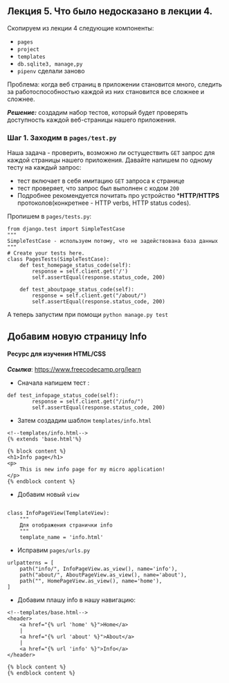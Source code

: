 ## Лекция 5. Что было недосказано в лекции 4.
Скопируем из лекции 4 следующие компоненты:
* ```pages```
* ```project```
* ```templates```
* ```db.sqlite3, manage,py```
* ```pipenv``` сделали заново

Проблема: когда веб страниц в приложении становится много, следить за работоспособностью каждой из них становится все сложнее и сложнее.

***Решение:*** создадим набор тестов, который будет проверять доступность каждой веб-страницы нашего приложения.

### Шаг 1. Заходим в ```pages/test.py```
Наша задача - проверить, возможно ли остуществить ```GET``` запрос для каждой страницы нашего приложения. Давайте напишем по одному тесту на каждый запрос:
* тест включает в себя имитацию ```GET``` запроса к странице
* тест проверяет, что запрос был выполнен с кодом ```200```
* Подробнее рекомендуется почитать про устройство ***HTTP/HTTPS** протоколов(конкретнее - HTTP verbs, HTTP status codes).

Пропишем в ```pages/tests.py```:
```
from django.test import SimpleTestCase
"""
SimpleTestCase - используем потому, что не задействована база данных
"""
# Create your tests here.
class PagesTests(SimpleTestCase):
    def test_homepage_status_code(self):
        response = self.client.get('/') 
        self.assertEqual(response.status_code, 200)

    def test_aboutpage_status_code(self):
        response = self.client.get("/about/")
        self.assertEqual(response.status_code, 200) 

```

А теперь запустим при помощи ```python manage.py test```


## Добавим новую страницу Info
#### Ресурс для изучения HTML/CSS
***Ссылка***: https://www.freecodecamp.org/learn

* Сначала напишем тест :
```
def test_infopage_status_code(self):
        response = self.client.get("/info/")
        self.assertEqual(response.status_code, 200) 
```
* Затем создадим шаблон ```templates/info.html```
```
<!--templates/info.html-->
{% extends 'base.html'%}

{% block content %}
<h1>Info page</h1>
<p>
    This is new info page for my micro application!
</p>
{% endblock content %}
```
* Добавим новый ```view```
```

class InfoPageView(TemplateView):
    """
    Для отображения странички info
    """
    template_name = 'info.html'
```
* Исправим ```pages/urls.py```
```
urlpatterns = [
    path("info/", InfoPageView.as_view(), name='info'),
    path("about/", AboutPageView.as_view(), name='about'),
    path("", HomePageView.as_view(), name='home'),
]
```
* Добавим плашу info в нашу навигацию:
```
<!--templates/base.html-->
<header>
    <a href="{% url 'home' %}">Home</a> 
    |
    <a href="{% url 'about' %}">About</a>
    |
    <a href="{% url 'info' %}">Info</a>
</header>

{% block content %}
{% endblock content %}
```